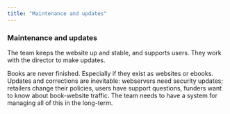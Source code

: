 ```yaml
---
title: "Maintenance and updates"
---
```


### Maintenance and updates

The team keeps the website up and stable, and supports users. They work with the director to make updates.

Books are never finished. Especially if they exist as websites or ebooks. Updates and corrections are inevitable: webservers need security updates; retailers change their policies, users have support questions, funders want to know about book-website traffic. The team needs to have a system for managing all of this in the long-term.
